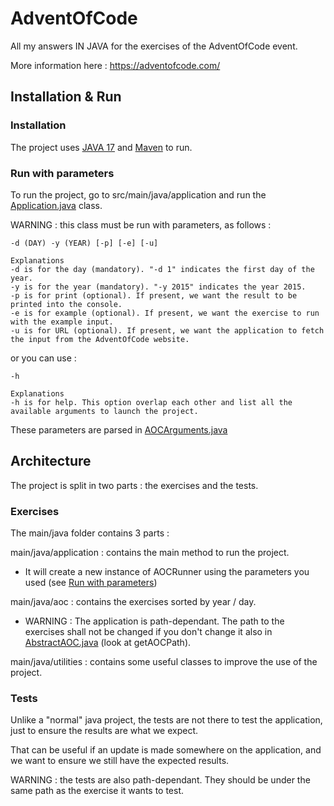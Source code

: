 # AdventOfCode
All my answers IN JAVA for the exercises of the AdventOfCode event.

More information here : https://adventofcode.com/

## Installation & Run

### Installation
The project uses [JAVA 17](https://jdk.java.net/archive/) and [Maven](https://maven.apache.org/download.cgi) to run.

### Run with parameters
To run the project, go to src/main/java/application and run the [Application.java](src/main/java/application/Application.java) class.

WARNING : this class must be run with parameters, as follows :

    -d (DAY) -y (YEAR) [-p] [-e] [-u]

    Explanations
    -d is for the day (mandatory). "-d 1" indicates the first day of the year.
    -y is for the year (mandatory). "-y 2015" indicates the year 2015.
    -p is for print (optional). If present, we want the result to be printed into the console.
    -e is for example (optional). If present, we want the exercise to run with the example input.
    -u is for URL (optional). If present, we want the application to fetch the input from the AdventOfCode website.

or you can use :

    -h

    Explanations
    -h is for help. This option overlap each other and list all the available arguments to launch the project.

These parameters are parsed in [AOCArguments.java](src/main/java/utilities/AOCArguments.java)

## Architecture
The project is split in two parts : the exercises and the tests.

### Exercises
The main/java folder contains 3 parts :

main/java/application : contains the main method to run the project.
 - It will create a new instance of AOCRunner using the parameters you used (see [Run with parameters](#run-with-parameters))

main/java/aoc : contains the exercises sorted by year / day.
 - WARNING : The application is path-dependant. The path to the exercises shall not be changed if you don't change it also in [AbstractAOC.java](src/main/java/utilities/AbstractAOC.java) (look at getAOCPath).

main/java/utilities : contains some useful classes to improve the use of the project.

### Tests
Unlike a "normal" java project, the tests are not there to test the application,
just to ensure the results are what we expect.

That can be useful if an update is made somewhere on the application,
and we want to ensure we still have the expected results.

WARNING : the tests are also path-dependant. They should be under the same path as the exercise it wants to test.